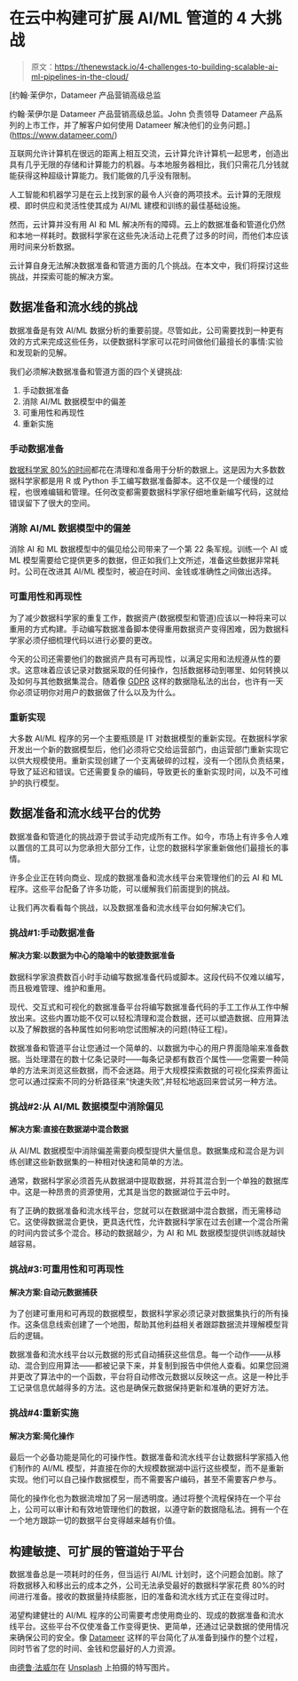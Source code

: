 # 在云中构建可扩展 AI/ML 管道的 4 大挑战

> 原文：<https://thenewstack.io/4-challenges-to-building-scalable-ai-ml-pipelines-in-the-cloud/>

[](https://www.datameer.com/)

 [约翰·茉伊尔，Datameer 产品营销高级总监

约翰·茉伊尔是 Datameer 产品营销高级总监。John 负责领导 Datameer 产品系列的上市工作，并了解客户如何使用 Datameer 解决他们的业务问题。](https://www.datameer.com/) [](https://www.datameer.com/)

互联网允许计算机在很远的距离上相互交流，云计算允许计算机一起思考，创造出具有几乎无限的存储和计算能力的机器。与本地服务器相比，我们只需花几分钱就能获得这种超级计算能力。我们能做的几乎没有限制。

人工智能和机器学习是在云上找到家的最令人兴奋的两项技术。云计算的无限规模、即时供应和灵活性使其成为 AI/ML 建模和训练的最佳基础设施。

然而，云计算并没有用 AI 和 ML 解决所有的障碍。云上的数据准备和管道化仍然和本地一样耗时。数据科学家在这些先决活动上花费了过多的时间，而他们本应该用时间来分析数据。

云计算自身无法解决数据准备和管道方面的几个挑战。在本文中，我们将探讨这些挑战，并探索可能的解决方案。

## 数据准备和流水线的挑战

数据准备是有效 AI/ML 数据分析的重要前提。尽管如此，公司需要找到一种更有效的方式来完成这些任务，以便数据科学家可以花时间做他们最擅长的事情:实验和发现新的见解。

我们必须解决数据准备和管道方面的四个关键挑战:

1.  手动数据准备
2.  消除 AI/ML 数据模型中的偏差
3.  可重用性和再现性
4.  重新实施

### 手动数据准备

[数据科学家 80%的时间](https://www.ibm.com/blogs/bluemix/2017/08/ibm-data-catalog-data-scientists-productivity/)都花在清理和准备用于分析的数据上。这是因为大多数数据科学家都是用 R 或 Python 手工编写数据准备脚本。这不仅是一个缓慢的过程，也很难编辑和管理。任何改变都需要数据科学家仔细地重新编写代码，这就给错误留下了很大的空间。

### 消除 AI/ML 数据模型中的偏差

消除 AI 和 ML 数据模型中的偏见给公司带来了一个第 22 条军规。训练一个 AI 或 ML 模型需要给它提供更多的数据，但正如我们上文所述，准备这些数据非常耗时。公司在改进其 AI/ML 模型时，被迫在时间、金钱或准确性之间做出选择。

### 可重用性和再现性

为了减少数据科学家的重复工作，数据资产(数据模型和管道)应该以一种将来可以重用的方式构建。手动编写数据准备脚本使得重用数据资产变得困难，因为数据科学家必须仔细梳理代码以进行必要的更改。

今天的公司还需要他们的数据资产具有可再现性，以满足实用和法规遵从性的要求。这意味着应该记录对数据采取的任何操作，包括数据移动到哪里、如何转换以及如何与其他数据集混合。随着像 [GDPR](https://www.datameer.com/blog/gdpr-there-is-a-silver-lining/) 这样的数据隐私法的出台，也许有一天你必须证明你对用户的数据做了什么以及为什么。

### 重新实现

大多数 AI/ML 程序的另一个主要瓶颈是 IT 对数据模型的重新实现。在数据科学家开发出一个新的数据模型后，他们必须将它交给运营部门，由运营部门重新实现它以供大规模使用。重新实现创建了一个支离破碎的过程，没有一个团队负责结果，导致了延迟和错误。它还需要复杂的编码，导致更长的重新实现时间，以及不可维护的执行模型。

## 数据准备和流水线平台的优势

数据准备和管道化的挑战源于尝试手动完成所有工作。如今，市场上有许多令人难以置信的工具可以为您承担大部分工作，让您的数据科学家重新做他们最擅长的事情。

许多企业正在转向商业、现成的数据准备和流水线平台来管理他们的云 AI 和 ML 程序。这些平台配备了许多功能，可以缓解我们前面提到的挑战。

让我们再次看看每个挑战，以及数据准备和流水线平台如何解决它们。

### 挑战#1:手动数据准备

#### 解决方案:以数据为中心的隐喻中的敏捷数据准备

数据科学家浪费数百小时手动编写数据准备代码或脚本。这段代码不仅难以编写，而且极难管理、维护和重用。

现代、交互式和可视化的数据准备平台将编写数据准备代码的手工工作从工作中解放出来。这些内置功能不仅可以轻松清理和混合数据，还可以塑造数据、应用算法以及了解数据的各种属性如何影响您试图解决的问题(特征工程)。

数据准备和管道平台让您通过一个简单的、以数据为中心的用户界面隐喻来准备数据。当处理潜在的数十亿条记录时——每条记录都有数百个属性——您需要一种简单的方法来浏览这些数据，而不会迷路。用于大规模探索数据的可视化探索界面让您可以通过探索不同的分析路径来“快速失败”,并轻松地返回来尝试另一种方法。

### 挑战#2:从 AI/ML 数据模型中消除偏见

#### 解决方案:直接在数据湖中混合数据

从 AI/ML 数据模型中消除偏差需要向模型提供大量信息。数据集成和混合是为训练创建这些新数据集的一种相对快速和简单的方法。

通常，数据科学家必须首先从数据湖中提取数据，并将其混合到一个单独的数据库中。这是一种昂贵的资源使用，尤其是当您的数据湖位于云中时。

有了正确的数据准备和流水线平台，您就可以在数据湖中混合数据，而无需移动它。这使得数据混合更快，更具迭代性，允许数据科学家在过去创建一个混合所需的时间内尝试多个混合。移动的数据越少，为 AI 和 ML 数据模型提供训练就越快越容易。

### 挑战#3:可重用性和可再现性

#### 解决方案:自动元数据捕获

为了创建可重用和可再现的数据模型，数据科学家必须记录对数据集执行的所有操作。这条信息线索创建了一个地图，帮助其他利益相关者跟踪数据流并理解模型背后的逻辑。

数据准备和流水线平台以元数据的形式自动捕获这些信息。每一个动作——从移动、混合到应用算法——都被记录下来，并复制到报告中供他人查看。如果您回溯并更改了算法中的一个函数，平台将自动修改元数据以反映这一点。这是一种比手工记录信息优越得多的方法。这也是确保元数据保持更新和准确的更好方法。

### 挑战#4:重新实施

#### 解决方案:简化操作

最后一个必备功能是简化的可操作性。数据准备和流水线平台让数据科学家插入他们制作的 AI/ML 模型，并直接在你的大规模数据湖中运行这些模型，而不是重新实现。他们可以自己操作数据模型，而不需要客户编码，甚至不需要客户参与。

简化的操作化也为数据流增加了另一层透明度。通过将整个流程保持在一个平台上，公司可以审计和有效地管理他们的数据，以遵守新的数据隐私法。拥有一个在一个地方跟踪一切的数据平台变得越来越有价值。

## 构建敏捷、可扩展的管道始于平台

数据准备总是一项耗时的任务，但当运行 AI/ML 计划时，这个问题会加剧。除了将数据移入和移出云的成本之外，公司无法承受最好的数据科学家花费 80%的时间进行准备。接收的数据量持续膨胀，旧的准备和流水线方式正在变得过时。

渴望构建健壮的 AI/ML 程序的公司需要考虑使用商业的、现成的数据准备和流水线平台。这些平台不仅使准备工作变得更快、更简单，还通过记录数据的使用情况来确保公司的安全。像 [Datameer](https://www.datameer.com/) 这样的平台简化了从准备到操作的整个过程，同时节省了您的时间、金钱和您最好的人力资源。

由[德鲁·法威尔](https://unsplash.com/photos/EMSDtjVHdQ8?utm_source=unsplash&utm_medium=referral&utm_content=creditCopyText)在 [Unsplash](https://unsplash.com/search/photos/pipeline?utm_source=unsplash&utm_medium=referral&utm_content=creditCopyText) 上拍摄的特写图片。

<svg xmlns:xlink="http://www.w3.org/1999/xlink" viewBox="0 0 68 31" version="1.1"><title>Group</title> <desc>Created with Sketch.</desc></svg>